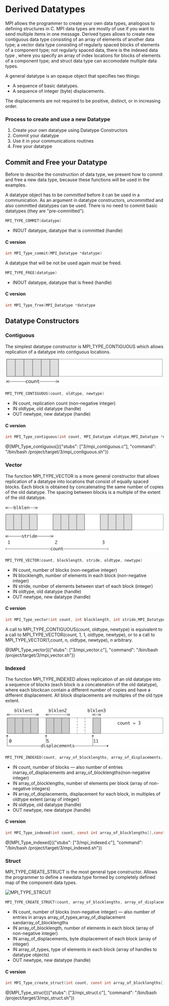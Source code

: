 # Derived Datatypes

MPI allows the programmer to create your own data types,  analogous to defining structures in C. MPI data types are mostly of use if you want to send multiple items in one message. Derived types allows to create new contiguous data type consisting of an array of elements of another data type;  a vector data type consisting of regularly spaced blocks of elements of a component type; not regularly spaced data, there is the indexed data type , where you specify an array of index locations for blocks of elements of a component type; and struct data type can accomodate multiple data types. 

A general datatype is an opaque object that specifies two things:
- A sequence of basic datatypes.
- A sequence of integer (byte) displacements.

The  displacements  are  not  required  to  be  positive,  distinct,  or  in  increasing  order.

### Process to create and use a new Datatype

1. Create your own datatype using Datatype Constructors
2. Commit your datatype 
3. Use it in your communications routines
4. Free your datatype

## Commit and Free your Datatype

Before to describe the construction of data type, we present how to commit and free a new data type, because these functions will be used in the examples.

A datatype object has to be _committed_ before it can be used in a communication.  As an argument in datatype constructors, _uncommitted_ and also committed datatypes can be used.  There is no need to commit basic datatypes (they are "pre-committed").

```c
MPI_TYPE_COMMIT(datatype)
```
- INOUT datatype, datatype that is committed (handle)

#### C version
```c
int MPI_Type_commit(MPI_Datatype *datatype)
```

A datatype that will be not be used again must be freed.

```c
MPI_TYPE_FREE(datatype)
```
- INOUT datatype, datatype that is freed (handle)

#### C version
```c
int MPI_Type_free(MPI_Datatype *datatype
```

## Datatype Constructors

### Contiguous
The simplest datatype constructor is MPI\_TYPE\_CONTIGUOUS which allows replication of a datatype into contiguous locations.

![MPI_TYPE_CONTIGUOUS](/img/data-contiguous.jpeg)
```c
MPI_TYPE_CONTIGUOUS(count, oldtype, newtype)
```
- IN count, replication count (non-negative integer)
- IN oldtype, old datatype (handle)
- OUT newtype, new datatype (handle)

#### C version
```c
int MPI_Type_contiguous(int count, MPI_Datatype oldtype,MPI_Datatype *newtype)
```

@[MPI_Type_contiguous]({"stubs": ["3/mpi_contiguous.c"], "command": "/bin/bash /project/target/3/mpi_contiguous.sh"})

### Vector
The function MPI\_TYPE\_VECTOR is a more general constructor that allows replication  of  a  datatype  into  locations  that  consist  of  equally  spaced  blocks.   Each  block  is obtained  by  concatenating  the  same  number  of  copies  of  the  old  datatype.   The  spacing between blocks is a multiple of the extent of the old datatype.


![MPI_TYPE_VECTOR](/img/data-vector.jpeg)

```c
MPI_TYPE_VECTOR(count, blocklength, stride, oldtype, newtype)
```
- IN count, number of blocks (non-negative integer)
- IN blocklength, number of elements in each block (non-negative integer)
- IN stride, number of elements between start of each block (integer)
- IN oldtype, old datatype (handle)
- OUT newtype, new datatype (handle)

#### C version
```c
int MPI_Type_vector(int count, int blocklength, int stride,MPI_Datatype oldtype, MPI_Datatype *newtype)
```

A call to MPI\_TYPE\_CONTIGUOUS(count, oldtype, newtype) is equivalent to a call to MPI\_TYPE\_VECTOR(count, 1, 1, oldtype, newtype), or to a call to MPI\_TYPE\_VECTOR(1,count, n, oldtype, newtype), _n_ arbitrary.

@[MPI_Type_vector]({"stubs": ["3/mpi_vector.c"], "command": "/bin/bash /project/target/3/mpi_vector.sh"})

### Indexed
The function MPI\_TYPE\_INDEXED allows replication of an old datatype into a sequence of blocks (each block is a concatenation of the old datatype), where each blockcan  contain  a  different  number  of  copies  and  have  a  different  displacement.   All  block displacements are multiples of the old type extent.


![MPI_TYPE_INDEXED](/img/data-indexed.jpeg)

```c
MPI_TYPE_INDEXED(count, array_of_blocklengths, array_of_displacements, oldtype,newtype)
```
- IN count, number of blocks — also number of entries inarray_of_displacements and array_of_blocklengths(non-negative integer)
- IN array_of_blocklengths, number of elements per block (array of non-negative integers)
- IN array_of_displacements, displacement  for  each  block,  in  multiples  of oldtype extent (array of integer)
- IN oldtype, old datatype (handle)
- OUT newtype, new datatype (handle)

#### C version
```c
int MPI_Type_indexed(int count, const int array_of_blocklengths[],const int array_of_displacements[], MPI_Datatype oldtype,MPI_Datatype *newtype)
```

@[MPI_Type_indexed]({"stubs": ["3/mpi_indexed.c"], "command": "/bin/bash /project/target/3/mpi_indexed.sh"})


### Struct
MPI\_TYPE\_CREATE\_STRUCT is  the  most  general  type  constructor. Allows the programmer to define a newdata type formed by completely defined map of the component data types.


![MPI_TYPE_STRCUT](/img/data-strcut.jpeg)

```c
MPI_TYPE_CREATE_STRUCT(count, array_of_blocklengths, array_of_displacements, array_of_types, newtype)
```
- IN count, number of blocks (non-negative integer) — also number  of  entries  in  arrays array_of_types,array_of_displacement sandarray_of_blocklengths 
- IN array_of_blocklength, number of elements in each block (array of non-negative integer)
- IN array_of_displacements, byte displacement of each block (array of integer)
- IN array_of_types, type  of  elements  in  each  block  (array  of  handles  to datatype objects)
- OUT newtype, new datatype (handle)

#### C version
```c
int MPI_Type_create_struct(int count, const int array_of_blocklengths[],const MPI_Aint array_of_displacements[],const MPI_Datatype array_of_types[], MPI_Datatype *newtype
```

@[MPI_Type_struct]({"stubs": ["3/mpi_struct.c"], "command": "/bin/bash /project/target/3/mpi_struct.sh"})





